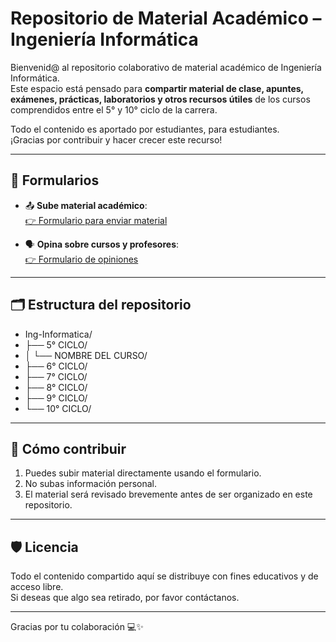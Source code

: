 # Repositorio de Material Académico – Ingeniería Informática

Bienvenid@ al repositorio colaborativo de material académico de Ingeniería Informática.  
Este espacio está pensado para **compartir material de clase, apuntes, exámenes, prácticas, laboratorios y otros recursos útiles** de los cursos comprendidos entre el 5° y 10° ciclo de la carrera.

Todo el contenido es aportado por estudiantes, para estudiantes.  
¡Gracias por contribuir y hacer crecer este recurso!

---

## 🔗 Formularios

- 📤 **Sube material académico**:  
  [👉 Formulario para enviar material](https://forms.gle/wdWbTZs6XrR2zmDz6)

- 🗣️ **Opina sobre cursos y profesores**:  
  [👉 Formulario de opiniones](https://forms.gle/gaWnw48gSrTHaGGDA)

---

## 🗂️ Estructura del repositorio
- Ing-Informatica/
- ├── 5° CICLO/
- │   └── NOMBRE DEL CURSO/
- ├── 6° CICLO/
- ├── 7° CICLO/
- ├── 8° CICLO/
- ├── 9° CICLO/
- └── 10° CICLO/

---

## 🙌 Cómo contribuir

1. Puedes subir material directamente usando el formulario.
2. No subas información personal.
3. El material será revisado brevemente antes de ser organizado en este repositorio.

---

## 🛡️ Licencia

Todo el contenido compartido aquí se distribuye con fines educativos y de acceso libre.  
Si deseas que algo sea retirado, por favor contáctanos.

---

Gracias por tu colaboración 💻✨

